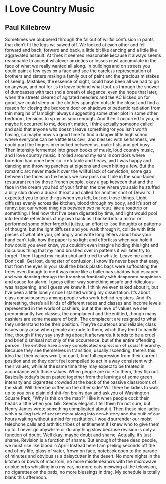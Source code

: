 # I Love Country Music
## Paul Killebrew
Sometimes we blubbered through the fallout
of willful confusion in pants that didn’t fit the legs
we sawed off. We looked at each other and fell
forward and back, forward and back, a little bit
like dancing and a little like aggravated assault.
At times it seemed reasonable because it always
seems reasonable to accept whatever anxieties
or losses must accumulate in the face of what
we really wanted all along. In buildings and on
streets you could paint a few eyes on a face
and see the careless representation of brothers
and sisters making a family out of paint
and the gracious mistakes of seeing. Mistakes,
the essence of sight, could have been all we had
to go on anyway, and not for us to leave behind
what took us through the shower of dumbasses
with tact and a breath of elegance, even the hope
that later, when the streets cleared of agitated needlers
and the AC kicked on for good, we could sleep
on the clothes spangled outside the closet and find
a reason for closing the bedroom door on shadows
of pedantic radiation from thin margins of lamplight
always suggesting some other plot in some other bedroom,
tensions to splay us soon enough. And then it occurred
to you, or maybe it occurred to me, doesn’t matter, I think
actually someone called and said that anyone who doesn’t
leave something for you isn’t worth having, so maybe
now's a good time to find a dapper little high school
where everyone can be a little less civil, and blessed
with selfishness, we could part the fingers interlocked
between us, make fists and get busy. Then intensity
fermented into green books of music, loud country music,
and I love country music. It rolled around my ears
in corridors where boredom had once been so irrefutable
and heavy, and I was happy and dancing and throwing
punches at pigeons and even hitting a few. But the romantic
arc never made it over the willful lack of conviction,
some gap between the faces on the heads we saw
pass our table in the sour-faced restaurant run by those
French people, okay a gap between that and the face
in the dream you had of your father, the one where you said
he stuffed a billy club down a duck’s throat and called
for another shot of Dewar’s. I expected you to take things
when you left, but not those things. Light diffuses
evenly across the kitchen, blood through my body,
and it’s sort of funny, but our whole thing fits between
two haircuts, like a roadtrip or something. I feel now
that I’ve been digested by time, and light would pool
into terrible reflections of my own back as I backed
into a mirror or performed some other forgetful jujitsu,
an effort to lose thoughts or patterns of thought,
but the light diffuses and you walk through it,
collide with little pieces of what ate you, get angry
and write long letters about how your hand can’t talk,
how the paper is so light and effortless when you hold it
how could you even know, you couldn’t even imagine
holding this light and ridiculous thing that my hand
brushed over in patterns it will later try to forget.
Then I taped my mouth shut and tried to whistle.
Leave me alone. Don’t call. Get lost, dumpster
of confusion. I know it’s never been that easy,
that from the eyes in your skull the black plastic bags
were suffocating the trees even though to me it was
more like a ballerina’s shadow had escaped and was dancing
through the branches frantically with desperate happiness
and cause for alarm. I guess either way something unsafe
and ridiculous was happening, and I guess we knew it,
I think we even talked about it, but I’ve been a little lonely
since I started writing my dissertation. It’s about class
consciousness among people who work behind registers.
And it’s interesting, there’s all kinds of different races
and classes and income levels represented in the world
of cashiers, but at the level of values we see predominantly
two classes, the complacent and the entitled, though many
cashiers are some measure of both. The complacent
are resigned to what they understand to be their position.
They’re courteous and reliable; class issues only arise
when people are rude to them, which they tend to handle fine,
though if they say anything about it afterwards, it tends to be
a cruel and brief dismissal not only of the occurrence,
but of the entire offending person. The entitled
have a very complicated expression of social hierarchy.
Because they see themselves in transition,
usually ascending, there’s this idea that their values won’t,
or can’t, find full expression from their current position
and so they don’t feel compelled to act in a way consistent
with their values, while at the same time they may expect
to be treated in accordance with those values. When people
are rude to them, they flip out. Basically today’s been pasted
together from the leavings of some green intensity
and cigarettes crowded at the back of the passive
classrooms of the skull. Will there be coffee
on the other side? Will there be ladies to walk up to you
on a plain old shit-for-brains day and ask you of Washington
Square Park, “Why is this on the map?” I like it when people
cock their heads a little when you talk. Seems elegant.
I tell them I’m not sure, but Henry James wrote something
complicated about it. Then these nice ladies with a telling lack
of accent move along into non-history and the bulk of our hours
waiting without a mind for restitution. I would surrender
our moist telephone calls and arthritic tribes of entitlement
if I knew who to give them up to. I never go anywhere
or do anything slow because revision is only a function
of doubt. Well okay, maybe doubt and shame. Actually,
it’s just shame. Revision is a function of shame. But enough
of these dead people, we must rise like blood in April! Instead
here I am peeling seconds off the end of my life,
glass of water, frown on face, notebook open to the parade
of minutes and obvious as a daisycutter in the desert.
No more nights in the kitchen or bowls of macaroni,
no more misdemeanors with the microwave or blue orbs
whistling into my ear, no more cats meowing
at the television, no cigarettes on the patio, no more
blessings in drag. My schedule is totally blank this afternoon.